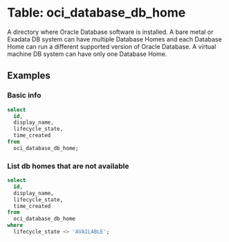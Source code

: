 # Table: oci_database_db_home

A directory where Oracle Database software is installed. A bare metal or Exadata DB system can have multiple Database Homes and each Database Home can run a different supported version of Oracle Database. A virtual machine DB system can have only one Database Home.

## Examples

### Basic info

```sql
select
  id,
  display_name,
  lifecycle_state,
  time_created
from
  oci_database_db_home;
```

### List db homes that are not available

```sql
select
  id,
  display_name,
  lifecycle_state,
  time_created
from
  oci_database_db_home
where
  lifecycle_state <> 'AVAILABLE';
```
